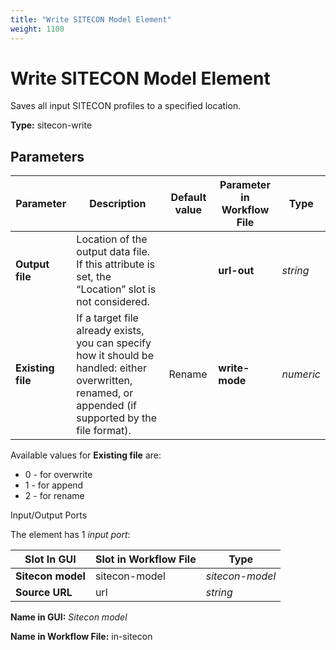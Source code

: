 ```yaml
---
title: "Write SITECON Model Element"
weight: 1100
---
```


# Write SITECON Model Element

Saves all input SITECON profiles to a specified location.

**Type:** sitecon-write

Parameters
----------

| Parameter       | Description                                                                                                                                                                  | Default value | Parameter in Workflow File | Type          |
|-----------------|------------------------------------------------------------------------------------------------------------------------------------------------------------------------------|---------------|----------------------------|---------------|
| **Output file** | Location of the output data file. If this attribute is set, the “Location” slot is not considered.                                                                           |               | **url-out**                | _string_      |
| **Existing file** | If a target file already exists, you can specify how it should be handled: either overwritten, renamed, or appended (if supported by the file format).                       | Rename        | **write-mode**             | _numeric_     |

Available values for **Existing file** are:

*   0 - for overwrite
*   1 - for append
*   2 - for rename

Input/Output Ports

The element has 1 _input port_:

| Slot In GUI       | Slot in Workflow File | Type            |
|-------------------|-----------------------|-----------------|
| **Sitecon model** | sitecon-model         | _sitecon-model_ |
| **Source URL**    | url                    | _string_        |

**Name in GUI:** _Sitecon model_

**Name in Workflow File:** in-sitecon